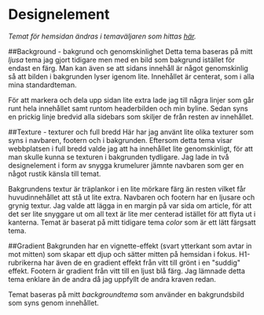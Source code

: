 Designelement
=============

*Temat för hemsidan ändras i temaväljaren som hittas [här](theme-selector).*

##Background - bakgrund och genomskinlighet
Detta tema baseras på mitt *ljusa* tema jag gjort tidigare men med en bild som bakgrund istället
för endast en färg. Man kan även se att sidans innehåll är något genomskinlig så att bilden
i bakgrunden lyser igenom lite. Innehållet är centerat, som i alla mina standardteman.

För att markera och dela upp sidan lite extra lade jag till några linjer som går runt hela innehållet samt
runtom headerbilden och min byline. Sedan syns en prickig linje bredvid alla sidebars som skiljer de från
resten av innehållet.

##Texture - texturer och full bredd
Här har jag använt lite olika texturer som syns i navbaren, footern och i bakgrunden. Eftersom detta tema visar
webbplatsen i full bredd valde jag att ha innehållet lite genomskinligt, för att man skulle kunna se texturen i
bakgrunden tydligare. Jag lade in två designelement i form av snygga krumelurer jämnte navbaren som ger en något
rustik känsla till temat.

Bakgrundens textur är träplankor i en lite mörkare färg än resten vilket får huvudinnehållet att stå ut lite extra.
Navbaren och footern har en ljusare och grynig textur. Jag valde att lägga in en margin på var sida om article, för
att det ser lite snyggare ut om all text är lite mer centerad istället för att flyta ut i kanterna. Temat är baserat
på mitt tidigare tema *color* som är ett lätt färgsatt tema.

##Gradient
Bakgrunden har en vignette-effekt (svart ytterkant som avtar in mot mitten) som skapar ett djup och sätter mitten på
hemsidan i fokus. H1-rubrikerna har även de en gradient effekt från vitt till grönt i en "suddig" effekt. Footern är gradient
från vitt till en ljust blå färg. Jag lämnade detta tema enklare än de andra då jag uppfyllt de andra kraven redan.

Temat baseras på mitt *backgroundtema* som använder en bakgrundsbild som syns genom innehållet.
